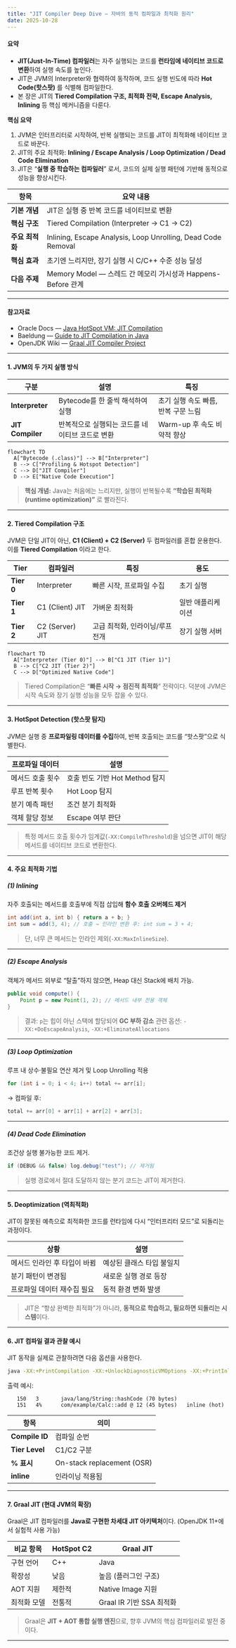 ```yaml
---
title: "JIT Compiler Deep Dive — 자바의 동적 컴파일과 최적화 원리"
date: 2025-10-28
---
```


#### 요약

- **JIT(Just-In-Time) 컴파일러**는 자주 실행되는 코드를 **런타임에 네이티브 코드로 변환**하여 실행 속도를 높인다.  
- JIT은 JVM의 Interpreter와 협력하여 동작하며, 코드 실행 빈도에 따라 **Hot Code(핫스팟)** 를 식별해 컴파일한다.  
- 본 장은 JIT의 **Tiered Compilation 구조, 최적화 전략, Escape Analysis, Inlining** 등 핵심 메커니즘을 다룬다.

**핵심 요약**
1. JVM은 인터프리터로 시작하여, 반복 실행되는 코드를 JIT이 최적화해 네이티브 코드로 바꾼다.  
2. JIT의 주요 최적화: **Inlining / Escape Analysis / Loop Optimization / Dead Code Elimination**  
3. JIT은 “**실행 중 학습하는 컴파일러**” 로서, 코드의 실제 실행 패턴에 기반해 동적으로 성능을 향상시킨다.


| 항목         | 요약 내용                                                        |
| ---------- | ------------------------------------------------------------ |
| **기본 개념**  | JIT은 실행 중 반복 코드를 네이티브로 변환                                    |
| **핵심 구조**  | Tiered Compilation (Interpreter → C1 → C2)                   |
| **주요 최적화** | Inlining, Escape Analysis, Loop Unrolling, Dead Code Removal |
| **핵심 효과**  | 초기엔 느리지만, 장기 실행 시 C/C++ 수준 성능 달성                             |
| **다음 주제**  | Memory Model — 스레드 간 메모리 가시성과 Happens-Before 관계              |

---

#### 참고자료

* Oracle Docs — [Java HotSpot VM: JIT Compilation](https://docs.oracle.com/javase/8/docs/technotes/guides/vm/performance.html#jit)
* Baeldung — [Guide to JIT Compilation in Java](https://www.baeldung.com/java-jit-compiler)
* OpenJDK Wiki — [Graal JIT Compiler Project](https://openjdk.org/projects/graal/)


---

#### 1. JVM의 두 가지 실행 방식

| 구분 | 설명 | 특징 |
|------|------|------|
| **Interpreter** | Bytecode를 한 줄씩 해석하여 실행 | 초기 실행 속도 빠름, 반복 구문 느림 |
| **JIT Compiler** | 반복적으로 실행되는 코드를 네이티브 코드로 변환 | Warm-up 후 속도 비약적 향상 |

```mermaid
flowchart TD
  A["Bytecode (.class)"] --> B["Interpreter"]
  B --> C["Profiling & Hotspot Detection"]
  C --> D["JIT Compiler"]
  D --> E["Native Code Execution"]
```

> **핵심 개념:**
> Java는 처음에는 느리지만, 실행이 반복될수록 **“학습된 최적화(runtime optimization)”** 로 빨라진다.

---

#### 2. Tiered Compilation 구조

JVM은 단일 JIT이 아닌, **C1 (Client) + C2 (Server)** 두 컴파일러를 혼합 운용한다.
이를 **Tiered Compilation** 이라고 한다.

| Tier       | 컴파일러            | 특징                 | 용도        |
| ---------- | --------------- | ------------------ | --------- |
| **Tier 0** | Interpreter     | 빠른 시작, 프로파일 수집     | 초기 실행     |
| **Tier 1** | C1 (Client) JIT | 가벼운 최적화            | 일반 애플리케이션 |
| **Tier 2** | C2 (Server) JIT | 고급 최적화, 인라이닝/루프 전개 | 장기 실행 서버  |

```mermaid
flowchart TD
  A["Interpreter (Tier 0)"] --> B["C1 JIT (Tier 1)"]
  B --> C["C2 JIT (Tier 2)"]
  C --> D["Optimized Native Code"]
```

> Tiered Compilation은 “**빠른 시작 → 점진적 최적화**” 전략이다.
> 덕분에 JVM은 시작 속도와 장기 실행 성능을 모두 잡을 수 있다.

---

#### 3. HotSpot Detection (핫스팟 탐지)

JVM은 실행 중 **프로파일링 데이터를 수집**하여, 반복 호출되는 코드를 “핫스팟”으로 식별한다.

| 프로파일 데이터  | 설명                     |
| --------- | ---------------------- |
| 메서드 호출 횟수 | 호출 빈도 기반 Hot Method 탐지 |
| 루프 반복 횟수  | Hot Loop 탐지            |
| 분기 예측 패턴  | 조건 분기 최적화              |
| 객체 할당 정보  | Escape 여부 판단           |

> 특정 메서드 호출 횟수가 임계값(`-XX:CompileThreshold`)을 넘으면
> JIT이 해당 메서드를 네이티브 코드로 변환한다.

---

#### 4. 주요 최적화 기법

##### (1) **Inlining**

자주 호출되는 메서드를 호출부에 직접 삽입해 **함수 호출 오버헤드 제거**

```java
int add(int a, int b) { return a + b; }
int sum = add(3, 4); // 호출 → 인라인 변환 후: int sum = 3 + 4;
```

> 단, 너무 큰 메서드는 인라인 제외(`-XX:MaxInlineSize`).

---

##### (2) **Escape Analysis**

객체가 메서드 외부로 “탈출”하지 않으면, Heap 대신 Stack에 배치 가능.

```java
public void compute() {
    Point p = new Point(1, 2); // 메서드 내부 전용 객체
}
```

> 결과: `p`는 힙이 아닌 스택에 할당되어 **GC 부하 감소**
> 관련 옵션: `-XX:+DoEscapeAnalysis`, `-XX:+EliminateAllocations`

---

##### (3) **Loop Optimization**

루프 내 상수·불필요 연산 제거 및 Loop Unrolling 적용

```java
for (int i = 0; i < 4; i++) total += arr[i];
```

→ 컴파일 후:

```java
total += arr[0] + arr[1] + arr[2] + arr[3];
```

---

##### (4) **Dead Code Elimination**

조건상 실행 불가능한 코드 제거.

```java
if (DEBUG && false) log.debug("test"); // 제거됨
```

> 실행 경로에서 절대 도달하지 않는 분기 코드는 JIT이 제거한다.

---

#### 5. Deoptimization (역최적화)

JIT이 잘못된 예측으로 최적화한 코드를
런타임에 다시 “인터프리터 모드”로 되돌리는 과정이다.

| 상황               | 설명             |
| ---------------- | -------------- |
| 메서드 인라인 후 타입이 바뀜 | 예상된 클래스 타입 불일치 |
| 분기 패턴이 변경됨       | 새로운 실행 경로 등장   |
| 프로파일 데이터 재수집 필요  | 동적 환경 변화 발생    |

> JIT은 “항상 완벽한 최적화”가 아니라,
> **동적으로 학습하고, 필요하면 되돌리는 시스템**이다.

---

#### 6. JIT 컴파일 결과 관찰 예시

JIT 동작을 실제로 관찰하려면 다음 옵션을 사용한다.

```bash
java -XX:+PrintCompilation -XX:+UnlockDiagnosticVMOptions -XX:+PrintInlining MyApp
```

출력 예시:

```
   150   3       java/lang/String::hashCode (70 bytes)
   151   4%      com/example/Calc::add @ 12 (45 bytes)   inline (hot)
```

| 항목             | 의미                         |
| -------------- | -------------------------- |
| **Compile ID** | 컴파일 순번                     |
| **Tier Level** | C1/C2 구분                   |
| **% 표시**       | On-stack replacement (OSR) |
| **inline**     | 인라이닝 적용됨                   |

---

#### 7. Graal JIT (현대 JVM의 확장)

Graal은 JIT 컴파일러를 **Java로 구현한 차세대 JIT 아키텍처**이다.
(OpenJDK 11+에서 실험적 사용 가능)

| 비교 항목  | HotSpot C2 | Graal JIT           |
| ------ | ---------- | ------------------- |
| 구현 언어  | C++        | Java                |
| 확장성    | 낮음         | 높음 (플러그인 구조)        |
| AOT 지원 | 제한적        | Native Image 지원     |
| 최적화 모델 | 전통적        | Graal IR 기반 SSA 최적화 |

> Graal은 **JIT + AOT 통합 실행 엔진**으로,
> 향후 JVM의 핵심 컴파일러로 발전 중이다.

---
